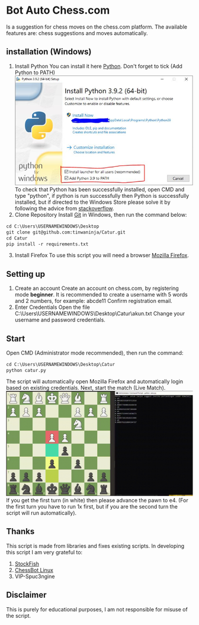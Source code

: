 # Bot Auto Chess.com
Is a suggestion for chess moves on the chess.com platform. The available features are: chess suggestions and moves automatically.

## installation (Windows)

1. Install Python
You can install it here [Python](https://www.python.org/downloads/). Don't forget to tick (Add Python to PATH)  ![Install Python](./documentation/python_install.jpeg)
To check that Python has been successfully installed, open CMD and type "python", if python is run successfully then Python is successfully installed, but if directed to the Windows Store please solve it by following the advice from [stackoverflow](https://stackoverflow.com/questions/58754860/cmd-opens-window-store-when-i-type-python).
2. Clone Repository
Install [Git](https://git-scm.com/download/win) in Windows, then run the command below:
```
cd C:\Users\USERNAMEWINDOWS\Desktop
git clone git@github.com:tinwaninja/Catur.git
cd Catur
pip install -r requirements.txt
```
3. Install Firefox
To use this script you will need a browser [Mozilla Firefox](https://www.mozilla.org/en-US/firefox/new/).
## Setting up
1. Create an account
Create an account on chess.com, by registering mode **beginner**.
It is recommended to create a username with 5 words and 2 numbers, for example: abcde11
Confirm registration email.
2. Enter Credentials
Open the file C:\Users\USERNAMEWINDOWS\Desktop\Catur\akun.txt
Change your username and password credentials.
## Start
Open CMD (Administrator mode recommended), then run the command:
```
cd C:\Users\USERNAMEWINDOWS\Desktop\Catur
python catur.py
```
The script will automatically open Mozilla Firefox and automatically login based on existing credentials.
Next, start the match (Live Match).
![Auto Chess](./documentation/Catur.gif)
If you get the first turn (in white) then please advance the pawn to e4. (For the first turn you have to run 1x first, but if you are the second turn the script will run automatically).

## Thanks
This script is made from libraries and fixes existing scripts. In developing this script I am very grateful to:
1. [StockFish](https://stockfishchess.org/download/)
2. [ChessBot Linux](https://github.com/kraten/chessbot)
3. VIP-Spuc3ngine

## Disclaimer
This is purely for educational purposes, I am not responsible for misuse of the script.